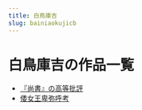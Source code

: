 ```yaml
---
title: 白鳥庫吉
slug: bainiaokujicb
---
```


# 白鳥庫吉の作品一覧

- [『尚書』の高等批評](shangshunogaodengpiping70)
- [倭女王卑弥呼考](weinuwangbeimihukaoda)
